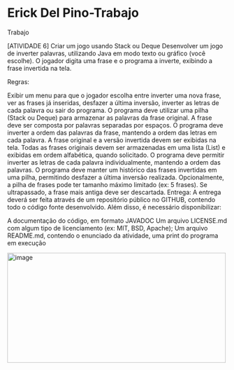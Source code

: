 # Erick Del Pino-Trabajo
Trabajo


[ATIVIDADE 6] Criar um jogo usando Stack ou Deque
Desenvolver um jogo de inverter palavras, utilizando Java em modo texto ou gráfico (você escolhe). O jogador digita uma frase e o programa a inverte, exibindo a frase invertida na tela.

Regras:

Exibir um menu para que o jogador escolha entre inverter uma nova frase, ver as frases já inseridas, desfazer a última inversão, inverter as letras de cada palavra ou sair do programa.
O programa deve utilizar uma pilha (Stack ou Deque) para armazenar as palavras da frase original.
A frase deve ser composta por palavras separadas por espaços.
O programa deve inverter a ordem das palavras da frase, mantendo a ordem das letras em cada palavra.
A frase original e a versão invertida devem ser exibidas na tela.
Todas as frases originais devem ser armazenadas em uma lista (List) e exibidas em ordem alfabética, quando solicitado.
O programa deve permitir inverter as letras de cada palavra individualmente, mantendo a ordem das palavras.
O programa deve manter um histórico das frases invertidas em uma pilha, permitindo desfazer a última inversão realizada.
Opcionalmente, a pilha de frases pode ter tamanho máximo limitado (ex: 5 frases). Se ultrapassado, a frase mais antiga deve ser descartada.
Entrega:
A entrega deverá ser feita através de um repositório público no GITHUB, contendo todo o código fonte desenvolvido. Além disso, é necessário disponibilizar: 


A documentação do código, em formato JAVADOC
Um arquivo LICENSE.md com algum tipo de licenciamento (ex: MIT, BSD, Apache);
Um arquivo README.md, contendo o enunciado da atividade, uma print do programa em execução

<img width="500" height="251" alt="image" src="https://github.com/user-attachments/assets/6657f30a-a50a-48e1-8589-19c125b59c2d" />
